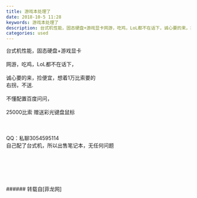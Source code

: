 ```yaml
---
title: 游戏本处理了
date: 2018-10-5 11:28
keywords: 游戏本处理了
description: 台式机性能，固态硬盘+游戏显卡网游，吃鸡，LoL都不在话下，诚心要的来，捡便宜，想着1万比索要的右拐，不送.不懂配置百度问问，25000比索 赠送彩光键盘鼠标QQ：私聊3054595114自己配了台式机，所以出售笔记本，无任何问题
categories: used
---
```

<td class="t_f" id="postmessage_1954895">

台式机性能，固态硬盘+游戏显卡<br/>
<br/>
网游，吃鸡，LoL都不在话下，<br/>
<br/>
诚心要的来，捡便宜，想着1万比索要的<br/>
右拐，不送.<br/>
<br/>
不懂配置百度问问，<br/>
<br/>
25000比索 赠送彩光键盘鼠标<br/>
<br/>
<br/>
<br/>
QQ：私聊3054595114<br/>
自己配了台式机，所以出售笔记本，无任何问题<br/>
<img alt="" border="0" class="zoom" data-cf-modified-5156f89624d67b40d89e100f-="" file="http://www.flw.ph/data/appbyme/upload/image/201810/05/sHWhZf0LgAmQ.jpg" id="aimg_Jo322" lazyloadthumb="1" onclick="" onmouseover="" src="http://www.flw.ph/data/appbyme/upload/image/201810/05/sHWhZf0LgAmQ.jpg"/><br/>
<br/>
<img alt="" border="0" class="zoom" data-cf-modified-5156f89624d67b40d89e100f-="" file="http://www.flw.ph/data/appbyme/upload/image/201810/05/RH0CxsZJCFcA.jpg" id="aimg_eFk83" lazyloadthumb="1" onclick="" onmouseover="" src="http://www.flw.ph/data/appbyme/upload/image/201810/05/RH0CxsZJCFcA.jpg"/><br/>
<br/>
<img alt="" border="0" class="zoom" data-cf-modified-5156f89624d67b40d89e100f-="" file="http://www.flw.ph/data/appbyme/upload/image/201810/05/npcgMiX3K2F6.jpg" id="aimg_FLlI7" lazyloadthumb="1" onclick="" onmouseover="" src="http://www.flw.ph/data/appbyme/upload/image/201810/05/npcgMiX3K2F6.jpg"/><br/>
<br/>
<img alt="" border="0" class="zoom" data-cf-modified-5156f89624d67b40d89e100f-="" file="http://www.flw.ph/data/appbyme/upload/image/201810/05/m9Gwc4AGB6FB.jpg" id="aimg_nYyZm" lazyloadthumb="1" onclick="" onmouseover="" src="http://www.flw.ph/data/appbyme/upload/image/201810/05/m9Gwc4AGB6FB.jpg"/><br/>
<br/>
<img alt="" border="0" class="zoom" data-cf-modified-5156f89624d67b40d89e100f-="" file="http://www.flw.ph/data/appbyme/upload/image/201810/05/hFruz9UZIDHa.jpg" id="aimg_kmWCF" lazyloadthumb="1" onclick="" onmouseover="" src="http://www.flw.ph/data/appbyme/upload/image/201810/05/hFruz9UZIDHa.jpg"/><br/>
<br/>
</td>
###### 转载自[菲龙网]